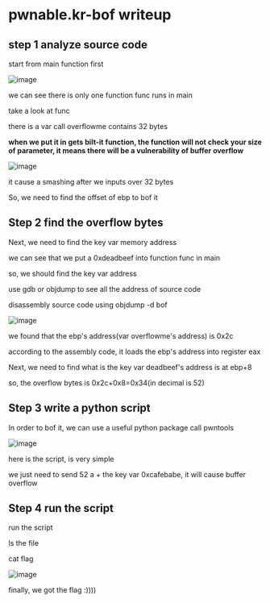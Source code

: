 # pwnable.kr-bof writeup

step 1 analyze source code
--
start from main function first

![image](https://github.com/user-attachments/assets/d622287e-9429-4e24-a27e-8409232b78a6)

we can see there is only one function func runs in main

take a look at func

there is a var call overflowme contains 32 bytes

**when we put it in gets bilt-it function, the function will not check your size of parameter, it means there will be a vulnerability of buffer overflow**

![image](https://github.com/user-attachments/assets/1d497505-c6b3-4098-ba0c-d23a7f3fd136)

it cause a smashing after we inputs over 32 bytes 

So, we need to find the offset  of ebp to bof it

Step 2 find the overflow bytes
--
Next, we need to find the key var memory address

we can see that we put a 0xdeadbeef into function func in main

so, we should find the key var address

use gdb or objdump to see all the address of source code 

disassembly source code using objdump -d bof

![image](https://github.com/user-attachments/assets/27ffdaf8-bc5d-4156-bb30-9bc5a313e3c7)

we found that the ebp's address(var overflowme's address) is 0x2c 

according to the assembly code, it loads the ebp's address into register eax

Next, we need to find what is the key var deadbeef's address is at ebp+8

so, the overflow bytes is 0x2c+0x8=0x34(in decimal is 52)

Step 3 write a python script
--
In order to bof it, we can use a useful python package call pwntools

![image](https://github.com/user-attachments/assets/a67f4d4d-c253-4cda-a976-4225404d8f6d)

here is the script, is very simple

we just need to send 52 a  + the key var 0xcafebabe, it will cause buffer overflow

Step 4 run the script
--
run the script

ls the file 

cat flag

![image](https://github.com/user-attachments/assets/2f138d65-6f55-4a7c-9f08-01957aa45842)

finally, we got the flag :))))


